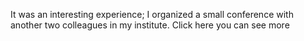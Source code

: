 It was an interesting experience; I organized a small conference with another two colleagues in my institute. Click here you can see more 